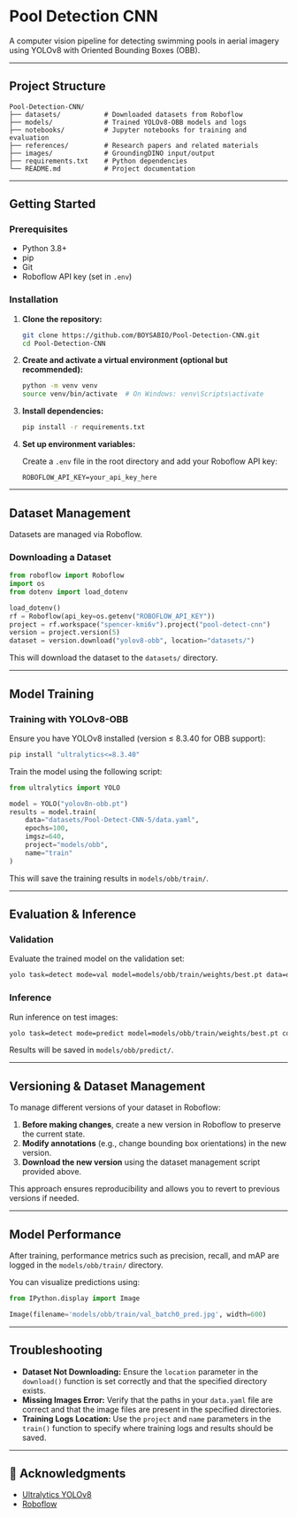 
# Pool Detection CNN

A computer vision pipeline for detecting swimming pools in aerial imagery using YOLOv8 with Oriented Bounding Boxes (OBB).

---

## Project Structure

```
Pool-Detection-CNN/
├── datasets/           # Downloaded datasets from Roboflow
├── models/             # Trained YOLOv8-OBB models and logs
├── notebooks/          # Jupyter notebooks for training and evaluation
├── references/         # Research papers and related materials
├── images/             # GroundingDINO input/output
├── requirements.txt    # Python dependencies
└── README.md           # Project documentation
```

---

## Getting Started

### Prerequisites

- Python 3.8+
- pip
- Git
- Roboflow API key (set in `.env`)

### Installation

1. **Clone the repository:**

   ```bash
   git clone https://github.com/BOYSABIO/Pool-Detection-CNN.git
   cd Pool-Detection-CNN
   ```

2. **Create and activate a virtual environment (optional but recommended):**

   ```bash
   python -m venv venv
   source venv/bin/activate  # On Windows: venv\Scripts\activate
   ```

3. **Install dependencies:**

   ```bash
   pip install -r requirements.txt
   ```

4. **Set up environment variables:**

   Create a `.env` file in the root directory and add your Roboflow API key:

   ```env
   ROBOFLOW_API_KEY=your_api_key_here
   ```

---

## Dataset Management

Datasets are managed via Roboflow.

### Downloading a Dataset

```python
from roboflow import Roboflow
import os
from dotenv import load_dotenv

load_dotenv()
rf = Roboflow(api_key=os.getenv("ROBOFLOW_API_KEY"))
project = rf.workspace("spencer-kmi6v").project("pool-detect-cnn")
version = project.version(5)
dataset = version.download("yolov8-obb", location="datasets/")
```

This will download the dataset to the `datasets/` directory.

---

## Model Training

### Training with YOLOv8-OBB

Ensure you have YOLOv8 installed (version ≤ 8.3.40 for OBB support):

```bash
pip install "ultralytics<=8.3.40"
```

Train the model using the following script:

```python
from ultralytics import YOLO

model = YOLO("yolov8n-obb.pt")
results = model.train(
    data="datasets/Pool-Detect-CNN-5/data.yaml",
    epochs=100,
    imgsz=640,
    project="models/obb",
    name="train"
)
```

This will save the training results in `models/obb/train/`.

---

## Evaluation & Inference

### Validation

Evaluate the trained model on the validation set:

```bash
yolo task=detect mode=val model=models/obb/train/weights/best.pt data=datasets/Pool-Detect-CNN-5/data.yaml project=models/obb name=val
```

### Inference

Run inference on test images:

```bash
yolo task=detect mode=predict model=models/obb/train/weights/best.pt conf=0.25 source=datasets/Pool-Detect-CNN-5/test/images save=True project=models/obb name=predict
```

Results will be saved in `models/obb/predict/`.

---

## Versioning & Dataset Management

To manage different versions of your dataset in Roboflow:

1. **Before making changes**, create a new version in Roboflow to preserve the current state.
2. **Modify annotations** (e.g., change bounding box orientations) in the new version.
3. **Download the new version** using the dataset management script provided above.

This approach ensures reproducibility and allows you to revert to previous versions if needed.

---

## Model Performance

After training, performance metrics such as precision, recall, and mAP are logged in the `models/obb/train/` directory.

You can visualize predictions using:

```python
from IPython.display import Image

Image(filename='models/obb/train/val_batch0_pred.jpg', width=600)
```

---

## Troubleshooting

- **Dataset Not Downloading:** Ensure the `location` parameter in the `download()` function is set correctly and that the specified directory exists.
- **Missing Images Error:** Verify that the paths in your `data.yaml` file are correct and that the image files are present in the specified directories.
- **Training Logs Location:** Use the `project` and `name` parameters in the `train()` function to specify where training logs and results should be saved.


---

## 🙌 Acknowledgments

- [Ultralytics YOLOv8](https://github.com/ultralytics/ultralytics)
- [Roboflow](https://roboflow.com/)
